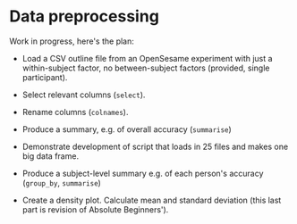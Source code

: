 # Data preprocessing

Work in progress, here's the plan:

- Load a CSV outline file from an OpenSesame experiment with just a within-subject factor, no between-subject factors (provided, single participant). 

- Select relevant columns (`select`). 

- Rename columns (`colnames`). 

- Produce a summary, e.g. of overall accuracy (`summarise`)

- Demonstrate development of script that loads in 25 files and makes one big
data frame.

- Produce a subject-level summary e.g. of each person's accuracy (`group_by`, `summarise`)

- Create a density plot. Calculate mean and standard deviation (this last part is revision of Absolute Beginners'). 

